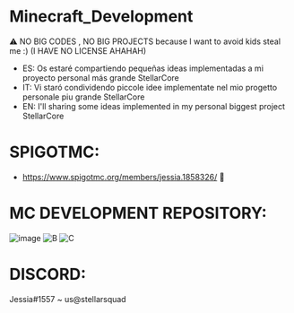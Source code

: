 # Minecraft_Development

⚠ NO BIG CODES , NO BIG PROJECTS because I want to avoid kids steal me :) (I HAVE NO LICENSE AHAHAH)

- ES: Os estaré compartiendo pequeñas ideas implementadas a mi proyecto personal más grande StellarCore
- IT: Vi staró condividendo piccole idee implementate nel mio progetto personale piu grande StellarCore
- EN: I'll sharing some ideas implemented in my personal biggest project StellarCore

# SPIGOTMC:
- https://www.spigotmc.org/members/jessia.1858326/ 💓

# MC DEVELOPMENT REPOSITORY:
![image](https://github.com/Lewysan/Minecraft_Development/assets/70720366/2457b64c-1a2b-4587-bfd5-faa0131f939b)
![B](https://github.com/Lewysan/Minecraft_Development/assets/70720366/cacaaef9-7c0c-4d59-a01f-3f1f4738fc45)
![C](https://github.com/Lewysan/Minecraft_Development/assets/70720366/3e7f1c5d-0224-4ce3-b131-12f2478e348c)

# DISCORD:
Jessia#1557
   ~ us@stellarsquad
